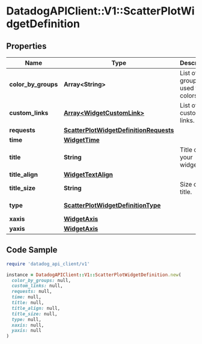 # DatadogAPIClient::V1::ScatterPlotWidgetDefinition

## Properties

| Name | Type | Description | Notes |
| ---- | ---- | ----------- | ----- |
| **color_by_groups** | **Array&lt;String&gt;** | List of groups used for colors. | [optional] |
| **custom_links** | [**Array&lt;WidgetCustomLink&gt;**](WidgetCustomLink.md) | List of custom links. | [optional] |
| **requests** | [**ScatterPlotWidgetDefinitionRequests**](ScatterPlotWidgetDefinitionRequests.md) |  |  |
| **time** | [**WidgetTime**](WidgetTime.md) |  | [optional] |
| **title** | **String** | Title of your widget. | [optional] |
| **title_align** | [**WidgetTextAlign**](WidgetTextAlign.md) |  | [optional] |
| **title_size** | **String** | Size of the title. | [optional] |
| **type** | [**ScatterPlotWidgetDefinitionType**](ScatterPlotWidgetDefinitionType.md) |  | [default to &#39;scatterplot&#39;] |
| **xaxis** | [**WidgetAxis**](WidgetAxis.md) |  | [optional] |
| **yaxis** | [**WidgetAxis**](WidgetAxis.md) |  | [optional] |

## Code Sample

```ruby
require 'datadog_api_client/v1'

instance = DatadogAPIClient::V1::ScatterPlotWidgetDefinition.new(
  color_by_groups: null,
  custom_links: null,
  requests: null,
  time: null,
  title: null,
  title_align: null,
  title_size: null,
  type: null,
  xaxis: null,
  yaxis: null
)
```


